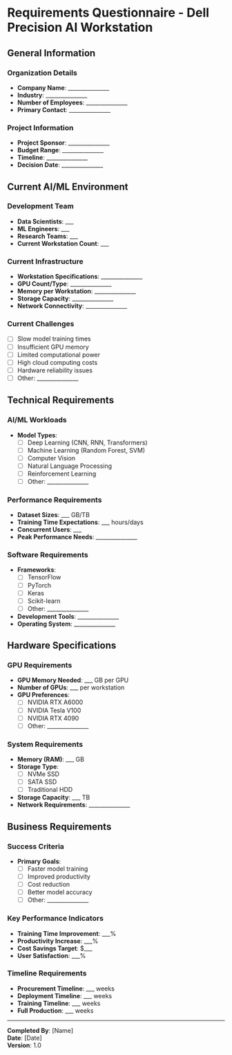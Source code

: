 # Requirements Questionnaire - Dell Precision AI Workstation

## General Information

### Organization Details
- **Company Name**: _______________
- **Industry**: _______________
- **Number of Employees**: _______________
- **Primary Contact**: _______________

### Project Information
- **Project Sponsor**: _______________
- **Budget Range**: _______________
- **Timeline**: _______________
- **Decision Date**: _______________

## Current AI/ML Environment

### Development Team
- **Data Scientists**: ___
- **ML Engineers**: ___
- **Research Teams**: ___
- **Current Workstation Count**: ___

### Current Infrastructure
- **Workstation Specifications**: _______________
- **GPU Count/Type**: _______________
- **Memory per Workstation**: _______________
- **Storage Capacity**: _______________
- **Network Connectivity**: _______________

### Current Challenges
- [ ] Slow model training times
- [ ] Insufficient GPU memory
- [ ] Limited computational power
- [ ] High cloud computing costs
- [ ] Hardware reliability issues
- [ ] Other: _______________

## Technical Requirements

### AI/ML Workloads
- **Model Types**: 
  - [ ] Deep Learning (CNN, RNN, Transformers)
  - [ ] Machine Learning (Random Forest, SVM)
  - [ ] Computer Vision
  - [ ] Natural Language Processing
  - [ ] Reinforcement Learning
  - [ ] Other: _______________

### Performance Requirements
- **Dataset Sizes**: ___ GB/TB
- **Training Time Expectations**: ___ hours/days
- **Concurrent Users**: ___
- **Peak Performance Needs**: _______________

### Software Requirements
- **Frameworks**: 
  - [ ] TensorFlow
  - [ ] PyTorch
  - [ ] Keras
  - [ ] Scikit-learn
  - [ ] Other: _______________
- **Development Tools**: _______________
- **Operating System**: _______________

## Hardware Specifications

### GPU Requirements
- **GPU Memory Needed**: ___ GB per GPU
- **Number of GPUs**: ___ per workstation
- **GPU Preferences**: 
  - [ ] NVIDIA RTX A6000
  - [ ] NVIDIA Tesla V100
  - [ ] NVIDIA RTX 4090
  - [ ] Other: _______________

### System Requirements
- **Memory (RAM)**: ___ GB
- **Storage Type**: 
  - [ ] NVMe SSD
  - [ ] SATA SSD
  - [ ] Traditional HDD
- **Storage Capacity**: ___ TB
- **Network Requirements**: _______________

## Business Requirements

### Success Criteria
- **Primary Goals**:
  - [ ] Faster model training
  - [ ] Improved productivity
  - [ ] Cost reduction
  - [ ] Better model accuracy
  - [ ] Other: _______________

### Key Performance Indicators
- **Training Time Improvement**: ___%
- **Productivity Increase**: ___%
- **Cost Savings Target**: $___
- **User Satisfaction**: ___%

### Timeline Requirements
- **Procurement Timeline**: ___ weeks
- **Deployment Timeline**: ___ weeks
- **Training Timeline**: ___ weeks
- **Full Production**: ___ weeks

---

**Completed By**: [Name]  
**Date**: [Date]  
**Version**: 1.0